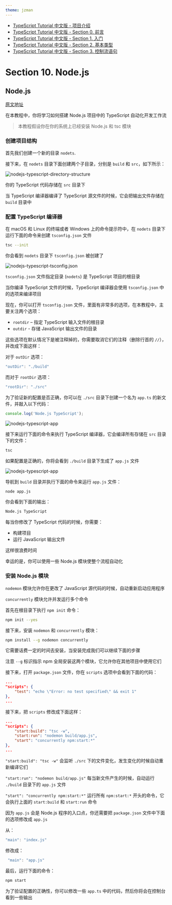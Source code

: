```yaml
---
theme: jzman
---
```


- [TypeScript Tutorial 中文版 - 项目介绍](https://juejin.cn/post/6984281217168310302)
- [TypeScript Tutorial 中文版 - Section 0. 前言](https://juejin.cn/post/6984281996449021966)
- [TypeScript Tutorial 中文版 - Section 1. 入门](https://juejin.cn/post/6984290303880478757)
- [TypeScript Tutorial 中文版 - Section 2. 基本类型](https://juejin.cn/post/6984309148553445406)
- [TypeScript Tutorial 中文版 - Section 3. 控制流语句](https://juejin.cn/post/6984313301530312734)

# Section 10. Node.js

## Node.js

[原文地址](https://www.typescripttutorial.net/typescript-tutorial/nodejs-typescript/)

在本教程中，你将学习如何搭建 Node.js 项目中的 TypeScript 自动化开发工作流

> 本教程假设你在你的系统上已经安装 Node.js 和 tsc 模块

### 创建项目结构

首先我们创建一个新的目录 `nodets`.

接下来，在 `nodets` 目录下面创建两个子目录，分别是 `build` 和 `src`，如下所示：

![nodejs-typescript-directory-structure](https://cdn.jsdelivr.net/gh/cody1991/images@master/typescript-tutorial/nodejs-typescript-directory-structure.4buzjj0j3lc0.png)

你的 TypeScript 代码存储在 `src` 目录下

当 TypeScript 编译器编译了 TypeScript 源文件的时候，它会把输出文件存储在 `build` 目录中

### 配置 TypeScript 编译器

在 macOS 和 Linux 的终端或者 Windows 上的命令提示符中，在 `nodets` 目录下运行下面的命令来创建 `tsconfig.json` 文件

```sh
tsc --init
```

你会看到 `nodets` 目录下 `tsconfig.json` 被创建了

![nodejs-typescript-tsconfig.json](https://cdn.jsdelivr.net/gh/cody1991/images@master/typescript-tutorial/nodejs-typescript-tsconfig.json_.jn33hl2u37k.png)

`tsconfig.json` 文件指定目录 (`nodets`) 是 TypeScript 项目的根目录

当你编译 TypeScript 文件的时候，TypeScript 编译器会使用 `tsconfig.json` 中的选项来编译项目

现在，你可以打开 `tsconfig.json` 文件，里面有非常多的选项，在本教程中，主要关注两个选项：

- `rootdir` – 指定 TypeScript 输入文件的根目录
- `outdir` - 存储 JavaScript 输出文件的目录

这些选项在默认情况下是被注释掉的，你需要取消它们的注释（删除行首的 `//`），并改成下面这样：

对于 `outDir` 选项：

```ts
"outDir": "./build"
```

而对于 `rootDir` 选项：

```ts
"rootDir": "./src"
```

为了验证新的配置是否正确，你可以在 `./src` 目录下创建一个名为 `app.ts` 的新文件，并敲入以下代码：

```ts
console.log('Node.js TypeScript');
```

![nodejs-typescript-app](https://cdn.jsdelivr.net/gh/cody1991/images@master/typescript-tutorial/nodejs-typescript-app.ts_.6j9le5sytxs0.png)

接下来运行下面的命令来执行 TypeScript 编译器，它会编译所有存储在 `src` 目录下的文件：

```sh
tsc
```

如果配置是正确的，你将会看到 `./build` 目录下生成了 `app.js` 文件

![nodejs-typescript-app](https://cdn.jsdelivr.net/gh/cody1991/images@master/typescript-tutorial/nodejs-typescript-app.js.4okqve6avca0.png)

导航到 `build` 目录并执行下面的命令来运行 `app.js` 文件：

```sh
node app.js
```

你会看到下面的输出：

```sh
Node.js TypeScript
```

每当你修改了 TypeScript 代码的时候，你需要：

- 构建项目
- 运行 JavaScript 输出文件

这样很浪费时间

幸运的是，你可以使用一些 Node.js 模块使整个流程自动化

### 安装 Node.js 模块

`nodemon` 模块允许你在更改了 JavaScript 源代码的时候，自动重新启动应用程序

`concurrently` 模块允许并发运行多个命令

首先在根目录下执行 `npm init` 命令：

```sh
npm init --yes
```

接下来，安装 `nodemon` 和 `concurrently` 模块：

```sh
npm install --g nodemon concurrently
```

它需要话费一定的时间去安装，当安装完成我们可以继续下面的步骤

注意 `--g` 标识指示 npm 全局安装这两个模块，它允许你在其他项目中使用它们

接下来，打开 `package.json` 文件，你在 `scripts` 选项中会看到下面的代码：

```json
...
"scripts": {
    "test": "echo \"Error: no test specified\" && exit 1"
},
...
```

接下来，把 `scripts` 修改成下面这样：

```json
...
"scripts": {
    "start:build": "tsc -w",
    "start:run": "nodemon build/app.js",
    "start": "concurrently npm:start:*"
},
...
```

`"start:build": "tsc -w"` 会监听 `./src` 下的文件变化，发生变化的时候自动重新编译它们

`"start:run": "nodemon build/app.js"` 每当新文件产生的时候，自动运行 `./build` 目录下的 `app.js` 文件

`"start": "concurrently npm:start:*"` 运行所有 `npm:start:*` 开头的命令，它会执行上面的 `start:build` 和 `start:run` 命令

因为 `app.js` 会是 Node.js 程序的入口点，你还需要把 `package.json` 文件中下面的选项修改成 `app.js`

从：

```ts
"main": "index.js"
```

修改成：

```ts
 "main": "app.js"
```

最后，运行下面的命令：

```sh
npm start
```

为了验证配置的正确性，你可以修改一些 `app.ts` 中的代码，然后你将会在控制台看到一些输出
